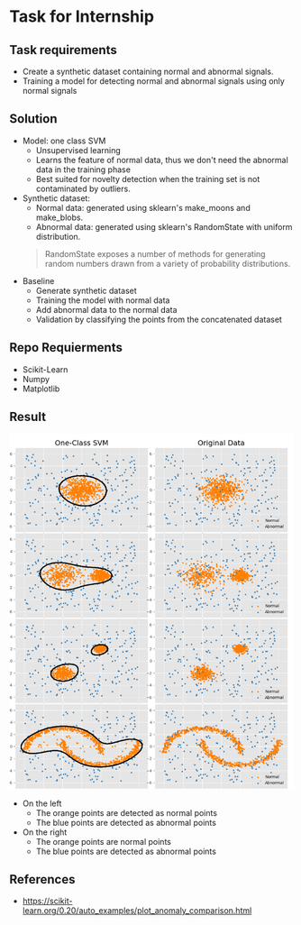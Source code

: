 # Task for Internship

## Task requirements
- Create a synthetic dataset containing normal and abnormal signals.
- Training a model for detecting normal and abnormal signals using only normal signals

## Solution
- Model: one class SVM
    - Unsupervised learning
    - Learns the feature of normal data, thus we don't need the abnormal data in the training phase
    - Best suited for novelty detection when the training set is not contaminated by outliers.
- Synthetic dataset:
    - Normal data: generated using sklearn's make_moons and make_blobs.
    - Abnormal data: generated using sklearn's RandomState with uniform distribution.
    >RandomState exposes a number of methods for generating random numbers drawn from a variety of probability distributions. 
- Baseline
    - Generate synthetic dataset
    - Training the model with normal data
    - Add abnormal data to the normal data
    - Validation by classifying the points from the concatenated dataset

## Repo Requierments
- Scikit-Learn
- Numpy
- Matplotlib


## Result
![Result](output_figure.png)
- On the left
    - The orange points are detected as normal points
    - The blue points are detected as abnormal points
- On the right
    - The orange points are normal points
    - The blue points are detected as abnormal points

## References
- https://scikit-learn.org/0.20/auto_examples/plot_anomaly_comparison.html